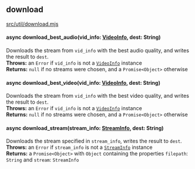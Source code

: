 ## download
[src/util/download.mjs](/src/util/download.mjs)

#### async download_best_audio(vid_info: [VideoInfo](../video/info.md), dest: String)
Downloads the stream from `vid_info` with the best audio quality, and writes the result to `dest`.  
<b>Throws:</b> an `Error` if `vid_info` is not a [`VideoInfo`](../video/info.md) instance  
<b>Returns:</b> `null` if no streams were chosen, and a `Promise<Object>` otherwise

#### async download_best_video(vid_info: [VideoInfo](../video/info.md), dest: String)
Downloads the stream from `vid_info` with the best video quality, and writes the result to `dest`.  
<b>Throws:</b> an `Error` if `vid_info` is not a [`VideoInfo`](../video/info.md) instance  
<b>Returns:</b> `null` if no streams were chosen, and a `Promise<Object>` otherwise

#### async download_stream(stream_info: [StreamInfo](../stream/info.md), dest: String)
Downloads the stream specified in `stream_info`, writes the result to `dest`\.  
<b>Throws:</b> an `Error` if `stream_info` is not a [`StreamInfo`](../stream/info.md) instance  
<b>Returns:</b> a `Promise<Object>` with `Object` containing the properties `filepath`: `String` and `stream`: `StreamInfo`
